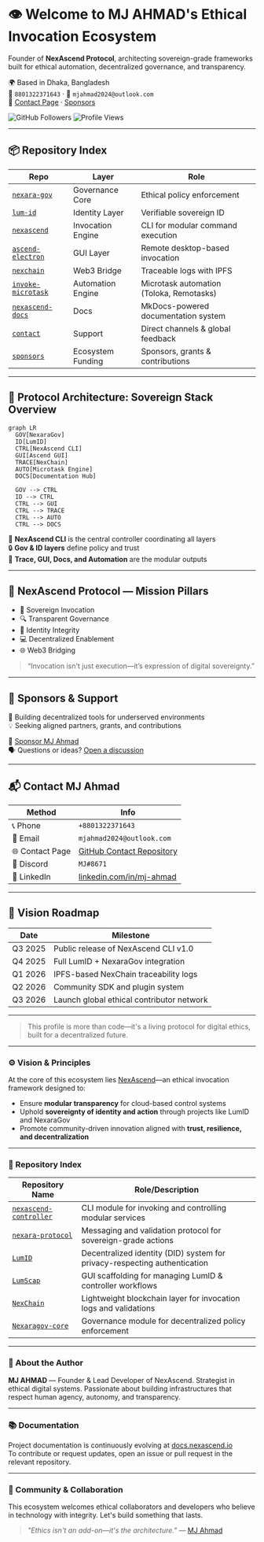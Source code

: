 # 👁️ Welcome to MJ AHMAD's Ethical Invocation Ecosystem

Founder of **NexAscend Protocol**, architecting sovereign-grade frameworks built for ethical automation, decentralized governance, and transparency.

🌍 Based in Dhaka, Bangladesh  
📡 `8801322371643` · 📧 `mjahmad2024@outlook.com`  
🔗 [Contact Page](https://github.com/mj-nexara/contact) · [Sponsors](https://github.com/mj-nexara/sponsors)

![GitHub Followers](https://img.shields.io/github/followers/mj-nexara?style=social)
![Profile Views](https://komarev.com/ghpvc/?username=mj-nexara&style=flat-square)

---

## 📦 Repository Index

| Repo | Layer | Role |
|------|-------|------|
| [`nexara-gov`](https://github.com/mj-nexara/nexara-gov) | Governance Core | Ethical policy enforcement |
| [`lum-id`](https://github.com/mj-nexara/lum-id) | Identity Layer | Verifiable sovereign ID |
| [`nexascend`](https://github.com/mj-nexara/nexascend) | Invocation Engine | CLI for modular command execution |
| [`ascend-electron`](https://github.com/mj-nexara/ascend-electron) | GUI Layer | Remote desktop-based invocation |
| [`nexchain`](https://github.com/mj-nexara/nexchain) | Web3 Bridge | Traceable logs with IPFS |
| [`invoke-microtask`](https://github.com/mj-nexara/invoke-microtask) | Automation Engine | Microtask automation (Toloka, Remotasks) |
| [`nexascend-docs`](https://github.com/mj-nexara/nexascend-docs) | Docs | MkDocs-powered documentation system |
| [`contact`](https://github.com/mj-nexara/contact) | Support | Direct channels & global feedback |
| [`sponsors`](https://github.com/mj-nexara/sponsors) | Ecosystem Funding | Sponsors, grants & contributions |

---

## 🧠 Protocol Architecture: Sovereign Stack Overview

```
graph LR
  GOV[NexaraGov]
  ID[LumID]
  CTRL[NexAscend CLI]
  GUI[Ascend GUI]
  TRACE[NexChain]
  AUTO[Microtask Engine]
  DOCS[Documentation Hub]

  GOV --> CTRL
  ID --> CTRL
  CTRL --> GUI
  CTRL --> TRACE
  CTRL --> AUTO
  CTRL --> DOCS
```

🔺 **NexAscend CLI** is the central controller coordinating all layers  
🔒 **Gov & ID layers** define policy and trust  
📡 **Trace, GUI, Docs, and Automation** are the modular outputs

---

## 🎯 NexAscend Protocol — Mission Pillars

- 🧭 Sovereign Invocation  
- 🔍 Transparent Governance  
- 🧠 Identity Integrity  
- 💻 Decentralized Enablement  
- 🌐 Web3 Bridging  

> “Invocation isn't just execution—it’s expression of digital sovereignty.”

---

## 🤝 Sponsors & Support

🎯 Building decentralized tools for underserved environments  
💡 Seeking aligned partners, grants, and contributions

🔗 [Sponsor MJ Ahmad](https://github.com/mj-nexara/sponsors)  
🗣 Questions or ideas? [Open a discussion](https://github.com/mj-nexara/contact/discussions)

---

## 📬 Contact MJ Ahmad

| Method | Info |
|--------|------|
| 📞 Phone | `+8801322371643` |
| 📧 Email | `mjahmad2024@outlook.com` |
| 🌐 Contact Page | [GitHub Contact Repository](https://github.com/mj-nexara/contact) |
| 💬 Discord | `MJ#8671` |
| 🔗 LinkedIn | [linkedin.com/in/mj-ahmad](https://linkedin.com/in/mj-ahmad) |

---

## 🔮 Vision Roadmap

| Date | Milestone |
|------|-----------|
| Q3 2025 | Public release of NexAscend CLI v1.0 |
| Q4 2025 | Full LumID + NexaraGov integration |
| Q1 2026 | IPFS-based NexChain traceability logs |
| Q2 2026 | Community SDK and plugin system |
| Q3 2026 | Launch global ethical contributor network |

---

> This profile is more than code—it's a living protocol for digital ethics, built for a decentralized future.


---

### ⚙️ Vision & Principles

At the core of this ecosystem lies [NexAscend](https://github.com/mj-nexara/nexascend)—an ethical invocation framework designed to:

- Ensure **modular transparency** for cloud-based control systems
- Uphold **sovereignty of identity and action** through projects like LumID and NexaraGov
- Promote community-driven innovation aligned with **trust, resilience, and decentralization**

---

### 🧩 Repository Index

| Repository Name       | Role/Description |
|-----------------------|------------------|
| [`nexascend-controller`](https://github.com/mj-nexara/nexascend-controller) | CLI module for invoking and controlling modular services |
| [`nexara-protocol`](https://github.com/mj-nexara/nexara-protocol) | Messaging and validation protocol for sovereign-grade actions |
| [`LumID`](https://github.com/mj-nexara/LumID) | Decentralized identity (DID) system for privacy-respecting authentication |
| [`LumScap`](https://github.com/mj-nexara/LumScap) | GUI scaffolding for managing LumID & controller workflows |
| [`NexChain`](https://github.com/mj-nexara/NexChain) | Lightweight blockchain layer for invocation logs and validations |
| [`Nexaragov-core`](https://github.com/mj-nexara/Nexaragov-core) | Governance module for decentralized policy enforcement |

---

### 🧠 About the Author

**MJ AHMAD** — Founder & Lead Developer of NexAscend. Strategist in ethical digital systems. Passionate about building infrastructures that respect human agency, autonomy, and transparency.

---

### 📚 Documentation

Project documentation is continuously evolving at [docs.nexascend.io](https://mj-nexara.github.io/nexara-protocol)  
To contribute or request updates, open an issue or pull request in the relevant repository.

---

### 🤝 Community & Collaboration

This ecosystem welcomes ethical collaborators and developers who believe in technology with integrity. Let's build something that lasts.

> _"Ethics isn't an add-on—it's the architecture."_ — [MJ Ahmad](https://mj-nexara.github.io/mjahmad)


